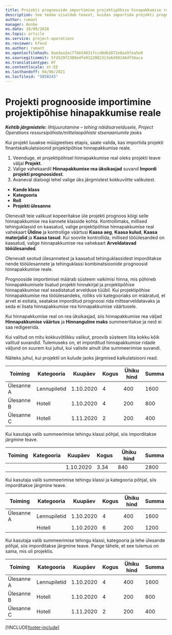 ```yaml
---
title: Projekti prognooside importimine projektipõhise hinapakkumise reale – liht
description: See teema sisaldab teavet, kuidas importida projekti prognoose hinnapakkumise reale.
author: rumant
manager: Annbe
ms.date: 10/09/2020
ms.topic: article
ms.service: project-operations
ms.reviewer: kfend
ms.author: rumant
ms.openlocfilehash: 0aedaa2ec77bb54031fccd0db2872e0aa5fea5e0
ms.sourcegitcommit: 5fd529f2308edfe9322082313e6d50146df56aca
ms.translationtype: HT
ms.contentlocale: et-EE
ms.lasthandoff: 04/06/2021
ms.locfileid: "5858243"
---
```

# <a name="import-estimates-for-a-project-to-a-project-based-quote-line"></a>Projekti prognooside importimine projektipõhise hinapakkumise reale 

_**Kehtib järgmistele:** lihtjuurutamine – tehing näidisarveldusele, Project Operations ressursipõhiste/mittelaopõhiste stsenaariumite jaoks_

Kui projekt luuakse müügieelses etapis, saate valida, kas importida projekti finantskalkulatsioonid projektipõhise hinnapakkumise reale.

1. Veenduge, et projektipõhisel hinnapakkumise real oleks projekti teave väljal **Projekt**.
2. Valige vahekaardil **Hinnapakkumise rea üksikasjad** suvand **Impordi projekti prognoosidest**.
3. Avaneval dialoogi lehel valige üks järgmistest kokkuvõtte valikutest.

  - **Kande klass**
  - **Kategooria**
  - **Roll** 
  - **Projekti ülesanne**

Olenevalt teie valikust kopeeritakse üle projekti prognoos kõigi selle hinnapakkumise rea kannete klasside kohta. Kontrollimaks, millised tehinguklassid on kaasatud, valige projektipõhise hinnapakkumise real vahekaart **Üldine** ja kontrollige väärtusi **Kaasa aeg**, **Kaasa kulud**, **Kaasa materjalid** ja **Kaasa tasud**.  Kui soovite kontrollida, millised tööülesanded on kaasatud, valige hinnapakkumise rea vahekaart **Arveldatavad tööülesanded**.

Olenevalt seotud ülesannetest ja kaasatud tehinguklassidest imporditakse nende tööülesannete ja tehinguklassi kombinatsioonide prognoosid hinnapakkumise reale.

Prognooside importimisel määrab süsteem vaikimisi hinna, mis põhineb hinnapakkumisele lisatud projekti hinnakirjal ja projektipõhise hinnapakkumise real seadistatud arvelduse tüübil. Kui projektipõhise hinnapakkumise rea tööülesandeks, rolliks või kategooriaks on määratud, et arvet ei esitata, seatakse imporditud prognoosi rida mittearveldatavaks ja seda ei lisata hinnapakkumise rea hinnapakkumise väärtusele.

Kui hinnapakkumise real on rea üksikasjad, siis hinnapakkumise rea väljad **Hinnapakkumise väärtus** ja **Hinnanguline maks** summeeritakse ja neid ei saa redigeerida.

Kui valitud on mitu kokkuvõtlikku valikut, proovib süsteem liita kokku kõik valitud suvandid. Tulemuseks on, et imporditud hinnapakkumise ridade väljund on suurem kui juhul, kui valisite ainult ühe summeerimise suvandi.

Näiteks juhul, kui projektil on kulude jaoks järgmised kalkulatsiooni read.

| Toiming | Kategooria | Kuupäev | Kogus | Ühiku hind | Summa |
| --- | --- | --- | --- | --- | --- |
| Ülesanne A | Lennupiletid | 1.10.2020 | 4 | 400 | 1600 |
| Ülesanne B | Hotell | 1.10.2020 | 4 | 200 | 800 |
| Ülesanne C | Hotell | 1.11.2020 | 2 | 200 | 400 |

Kui kasutaja valib summeerimise tehingu klassi põhjal, siis imporditakse järgmine teave.

| Toiming | Kategooria | Kuupäev | Kogus | Ühiku hind | Summa |
| --- | --- | --- | --- | --- | --- |
|||1.10.2020 | 3.34 | 840 | 2800 |

Kui kasutaja valib summeerimise tehingu klassi ja kategooria põhjal, siis imporditakse järgmine teave.

| Toiming | Kategooria | Kuupäev | Kogus | Ühiku hind | Summa |
| --- | --- | --- | --- | --- | --- |
| Ülesanne A | Lennupiletid | 1.10.2020 | 4 | 400 | 1600 |
| | Hotell | 1.10.2020 | 6 | 200 | 1200 |

Kui kasutaja valib summeerimise tehingu klassi, kategooria ja lehe ülesande põhjal, siis imporditakse järgmine teave. Pange tähele, et see tulemus on sama, mis oli projektis.

| Toiming | Kategooria | Kuupäev | Kogus | Ühiku hind | Summa |
| --- | --- | --- | --- | --- | --- |
| Ülesanne A | Lennupiletid | 1.10.2020 | 4 | 400 | 1600 |
| Ülesanne B | Hotell | 1.10.2020 | 4 | 200 | 800 |
| Ülesanne C | Hotell | 1.11.2020 | 2 | 200 | 400 |


[!INCLUDE[footer-include](../../includes/footer-banner.md)]
